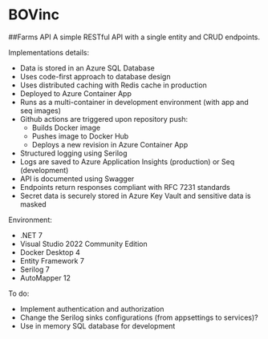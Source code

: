 # BOVinc

##Farms API
A simple RESTful API with a single entity and CRUD endpoints.

Implementations details:
- Data is stored in an Azure SQL Database
- Uses code-first approach to database design
- Uses distributed caching with Redis cache in production
- Deployed to Azure Container App
- Runs as a multi-container in development environment (with app and seq images)
- Github actions are triggered upon repository push:
  - Builds Docker image
  - Pushes image to Docker Hub
  - Deploys a new revision in Azure Container App
- Structured logging using Serilog
- Logs are saved to Azure Application Insights (production) or Seq (development)
- API is documented using Swagger
- Endpoints return responses compliant with RFC 7231 standards
- Secret data is securely stored in Azure Key Vault and sensitive data is masked

Environment:
- .NET 7
- Visual Studio 2022 Community Edition
- Docker Desktop 4
- Entity Framework 7
- Serilog 7
- AutoMapper 12

To do:
- Implement authentication and authorization
- Change the Serilog sinks configurations (from appsettings to services)?
- Use in memory SQL database for development

